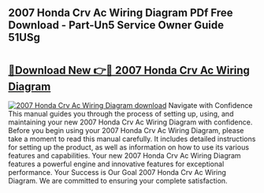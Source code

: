 ## 2007 Honda Crv Ac Wiring Diagram PDf Free Download - Part-Un5 Service Owner Guide 51USg

# <h2><a href="http://dftfn08.blite.top/?on=2007+Honda+Crv+Ac+Wiring+Diagram">🔗Download New 👉🔴 2007 Honda Crv Ac Wiring Diagram</a></h2>

[![2007 Honda Crv Ac Wiring Diagram download](https://i.imgur.com/lujVjoI.png)](http://dftfn08.blite.top/?on=2007+Honda+Crv+Ac+Wiring+Diagram)
Navigate with Confidence This manual guides you through the process of setting up, using, and maintaining your new 2007 Honda Crv Ac Wiring Diagram with confidence. Before you begin using your 2007 Honda Crv Ac Wiring Diagram, please take a moment to read this manual carefully. It includes detailed instructions for setting up the product, as well as information on how to use its various features and capabilities. Your new 2007 Honda Crv Ac Wiring Diagram features a powerful engine and innovative features for exceptional performance. Your Success is Our Goal 2007 Honda Crv Ac Wiring Diagram. We are committed to ensuring your complete satisfaction.
